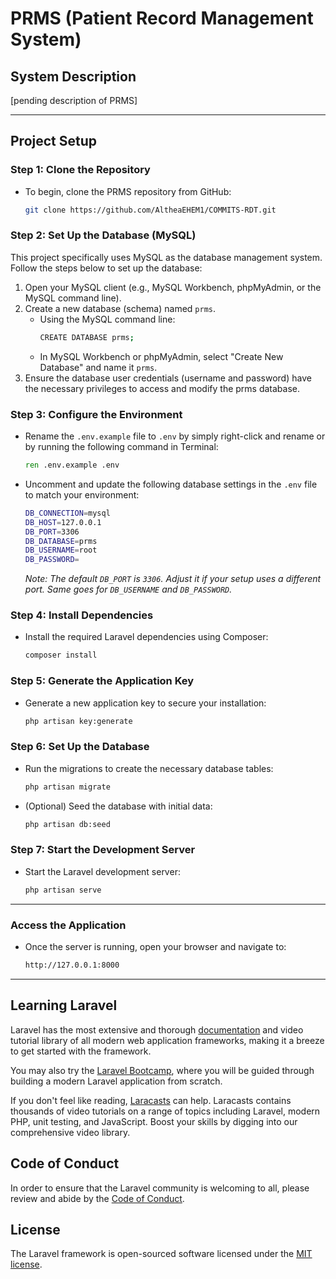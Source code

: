 # PRMS (Patient Record Management System)

## System Description
[pending description of PRMS]

---

## Project Setup
### Step 1: Clone the Repository
- To begin, clone the PRMS repository from GitHub:
    ```bash
    git clone https://github.com/AltheaEHEM1/COMMITS-RDT.git
    ```

### Step 2: Set Up the Database (MySQL)
This project specifically uses MySQL as the database management system. Follow the steps below to set up the database:
1. Open your MySQL client (e.g., MySQL Workbench, phpMyAdmin, or the MySQL command line).
2. Create a new database (schema) named `prms`.
    - Using the MySQL command line:
        ```bash
        CREATE DATABASE prms;
        ```
    - In MySQL Workbench or phpMyAdmin, select "Create New Database" and name it `prms`.
3. Ensure the database user credentials (username and password) have the necessary privileges to access and modify the prms database.


### Step 3: Configure the Environment
- Rename the `.env.example` file to `.env` by simply right-click and rename or by running the following command in Terminal:
    ```cmd
    ren .env.example .env
    ```
- Uncomment and update the following database settings in the `.env` file to match your environment:
    ```bash
    DB_CONNECTION=mysql
    DB_HOST=127.0.0.1
    DB_PORT=3306
    DB_DATABASE=prms
    DB_USERNAME=root
    DB_PASSWORD=
    ```
    *Note: The default `DB_PORT` is `3306`. Adjust it if your setup uses a different port. Same goes for `DB_USERNAME` and `DB_PASSWORD`.*

### Step 4: Install Dependencies
- Install the required Laravel dependencies using Composer:
    ```bash
    composer install
    ```

### Step 5: Generate the Application Key
- Generate a new application key to secure your installation:
    ```bash
    php artisan key:generate
    ```

### Step 6: Set Up the Database
- Run the migrations to create the necessary database tables:
    ```bash
    php artisan migrate
    ```
- (Optional) Seed the database with initial data:
    ```bash
    php artisan db:seed
    ```

### Step 7: Start the Development Server
- Start the Laravel development server:
    ```bash
    php artisan serve
    ```

---

### Access the Application
- Once the server is running, open your browser and navigate to:
    ```bash
    http://127.0.0.1:8000
    ```

---

## Learning Laravel

Laravel has the most extensive and thorough [documentation](https://laravel.com/docs) and video tutorial library of all modern web application frameworks, making it a breeze to get started with the framework.

You may also try the [Laravel Bootcamp](https://bootcamp.laravel.com), where you will be guided through building a modern Laravel application from scratch.

If you don't feel like reading, [Laracasts](https://laracasts.com) can help. Laracasts contains thousands of video tutorials on a range of topics including Laravel, modern PHP, unit testing, and JavaScript. Boost your skills by digging into our comprehensive video library.

## Code of Conduct

In order to ensure that the Laravel community is welcoming to all, please review and abide by the [Code of Conduct](https://laravel.com/docs/contributions#code-of-conduct).

## License

The Laravel framework is open-sourced software licensed under the [MIT license](https://opensource.org/licenses/MIT).
